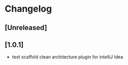 # Changelog

## [Unreleased]

## [1.0.1]
- test scaffold clean architecture plugin for intelliJ Idea

